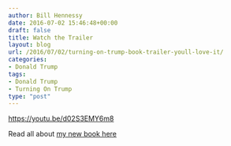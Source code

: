 ```yaml
---
author: Bill Hennessy
date: 2016-07-02 15:46:48+00:00
draft: false
title: Watch the Trailer
layout: blog
url: /2016/07/02/turning-on-trump-book-trailer-youll-love-it/
categories:
- Donald Trump
tags:
- Donald Trump
- Turning On Trump
type: "post"
---
```


https://youtu.be/d02S3EMY6m8

Read all about [my new book here](https://hennessysview.com/turning-on-trump/)
